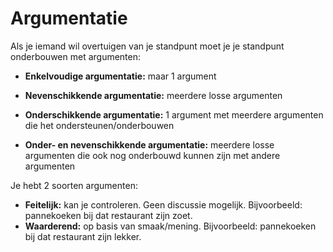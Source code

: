 # Argumentatie

Als je iemand wil overtuigen van je standpunt moet je je standpunt onderbouwen met argumenten:

- **Enkelvoudige argumentatie:** maar 1 argument

- **Nevenschikkende argumentatie:** meerdere losse argumenten

- **Onderschikkende argumentatie:** 1 argument met meerdere argumenten die het ondersteunen/onderbouwen

- **Onder- en nevenschikkende argumentatie:** meerdere losse argumenten die ook nog onderbouwd kunnen zijn met andere argumenten

Je hebt 2 soorten argumenten:

- **Feitelijk:** kan je controleren. Geen discussie mogelijk. Bijvoorbeeld: pannekoeken bij dat restaurant zijn zoet.
- **Waarderend:** op basis van smaak/mening. Bijvoorbeeld: pannekoeken bij dat restaurant zijn lekker.

